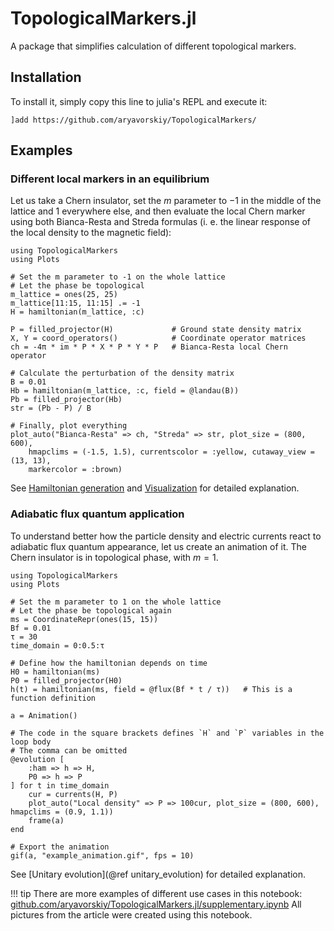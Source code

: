 # TopologicalMarkers.jl

A package that simplifies calculation of different topological markers.

## Installation

To install it, simply copy this line to julia's REPL and execute it:

```
]add https://github.com/aryavorskiy/TopologicalMarkers/
```

## Examples

### Different local markers in an equilibrium

Let us take a Chern insulator, set the $m$ parameter to $-1$ in the middle of the lattice and $1$ everywhere else,
and then evaluate the local Chern marker using both Bianca-Resta and Streda formulas (i. e. the linear response of the local density to the magnetic field):

```@example
using TopologicalMarkers
using Plots

# Set the m parameter to -1 on the whole lattice
# Let the phase be topological
m_lattice = ones(25, 25)
m_lattice[11:15, 11:15] .= -1
H = hamiltonian(m_lattice, :c)

P = filled_projector(H)             # Ground state density matrix
X, Y = coord_operators()            # Coordinate operator matrices
ch = -4π * im * P * X * P * Y * P   # Bianca-Resta local Chern operator

# Calculate the perturbation of the density matrix
B = 0.01
Hb = hamiltonian(m_lattice, :c, field = @landau(B))
Pb = filled_projector(Hb)
str = (Pb - P) / B

# Finally, plot everything
plot_auto("Bianca-Resta" => ch, "Streda" => str, plot_size = (800, 600),
    hmapclims = (-1.5, 1.5), currentscolor = :yellow, cutaway_view = (13, 13), 
    markercolor = :brown)
```

See [Hamiltonian generation](@ref) and [Visualization](@ref) for detailed explanation.

### Adiabatic flux quantum application

To understand better how the particle density and electric currents react to adiabatic flux quantum appearance, let us create an animation of it.
The Chern insulator is in topological phase, with $m = 1$.

```@example
using TopologicalMarkers
using Plots

# Set the m parameter to 1 on the whole lattice
# Let the phase be topological again
ms = CoordinateRepr(ones(15, 15))
Bf = 0.01
τ = 30
time_domain = 0:0.5:τ

# Define how the hamiltonian depends on time
H0 = hamiltonian(ms)
P0 = filled_projector(H0)
h(t) = hamiltonian(ms, field = @flux(Bf * t / τ))   # This is a function definition

a = Animation()

# The code in the square brackets defines `H` and `P` variables in the loop body
# The comma can be omitted
@evolution [
    :ham => h => H,
    P0 => h => P
] for t in time_domain
    cur = currents(H, P)
    plot_auto("Local density" => P => 100cur, plot_size = (800, 600), hmapclims = (0.9, 1.1))
    frame(a)
end

# Export the animation
gif(a, "example_animation.gif", fps = 10)
```

See [Unitary evolution](@ref unitary_evolution) for detailed explanation.

!!! tip
    There are more examples of different use cases in this notebook: [github.com/aryavorskiy/TopologicalMarkers.jl/supplementary.ipynb](https://www.youtube.com/watch?v=E4WlUXrJgy4)
    All pictures from the article were created using this notebook.